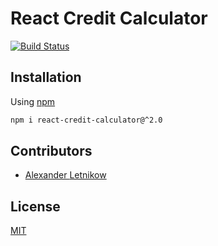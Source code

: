 # React Credit Calculator

[![Build Status](https://travis-ci.org/wearesho-team/react-credit-calculator.svg?branch=master)](https://travis-ci.org/wearesho-team/react-credit-calculator)

## Installation
Using [npm](https://npmjs.com/)
```bash
npm i react-credit-calculator@^2.0
```

## Contributors
- [Alexander <horat1us> Letnikow](mailto:reclamme@gmail.com)

## License
[MIT](./LICENSE)
